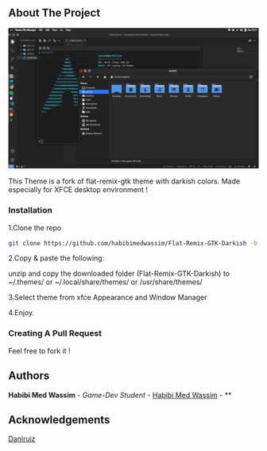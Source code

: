 ## About The Project

![Screen Shot](https://github.com/habibimedwassim/Flat-Remix-GTK-Darkish/blob/main/Screenshot.png?raw=true)

This Theme is a fork of flat-remix-gtk theme with darkish colors.
Made especially for XFCE desktop environment !

### Installation

1.Clone the repo

```sh
git clone https://github.com/habibimedwassim/Flat-Remix-GTK-Darkish -b tar-xz
```

2.Copy & paste the following:

unzip and copy the downloaded folder (Flat-Remix-GTK-Darkish)
to ~/.themes/ or ~/.local/share/themes/ or /usr/share/themes/

3.Select theme from xfce Appearance and Window Manager

4.Enjoy.

### Creating A Pull Request

Feel free to fork it !

## Authors

**Habibi Med Wassim** - _Game-Dev Student_ - [Habibi Med Wassim](https://github.com/habibimedwassim) - \*\*

## Acknowledgements

[Daniruiz](https://github.com/daniruiz)
